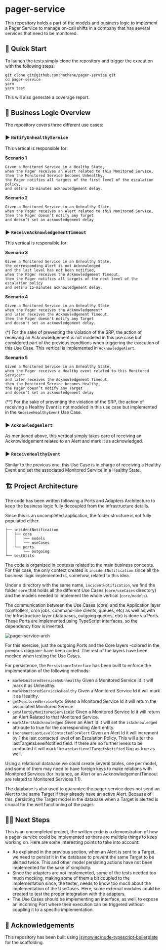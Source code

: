 # pager-service

This repository holds a part of the models and business logic to implement a Pager Service to manage on-call shifts in a company that has several services that need to be monitored.

## 🚀️ Quick Start

To launch the tests simply clone the repository and trigger the execution with the following steps:

```
git clone git@github.com:hachene/pager-service.git
cd pager-service
yarn
yarn test
```

This will also generate a coverage report.

## 🧠 Business Logic Overview

The repository covers three different use cases:

### ▶️ `NotifyUnhealthyService`
This vertical is responsible for:

**Scenario 1**
```
Given a Monitored Service in a Healthy State,
when the Pager receives an Alert related to this Monitored Service,
then the Monitored Service becomes Unhealthy,
the Pager notifies all targets of the first level of the escalation policy,
and sets a 15-minutes acknowledgement delay.
```

**Scenario 2**
```
Given a Monitored Service in an Unhealthy State,
when the Pager receives an Alert related to this Monitored Service,
then the Pager doesn’t notify any Target
and doesn’t set an acknowledgement delay
```

### ▶️ `ReceiveAcknowledgementTimeout`
This vertical is responsible for:

**Scenario 3**
```
Given a Monitored Service in an Unhealthy State,
the corresponding Alert is not Acknowledged
and the last level has not been notified,
when the Pager receives the Acknowledgement Timeout,
then the Pager notifies all targets of the next level of the escalation policy
and sets a 15-minutes acknowledgement delay.
```

**Scenario 4**
```
Given a Monitored Service in an Unhealthy State
when the Pager receives the Acknowledgement*
and later receives the Acknowledgement Timeout,
then the Pager doesn't notify any Target
and doesn't set an acknowledgement delay.
```

(*) For the sake of preventing the violation of the SRP, the action of receiving an Acknowledgement is not modeled in this use case but considered part of the previous conditions when triggering the execution of this Use Case. This vertical is implemented in `AcknowledgeAlert`.

**Scenario 5**
```
Given a Monitored Service in an Unhealthy State,
when the Pager receives a Healthy event related to this Monitored Service**
and later receives the Acknowledgement Timeout,
then the Monitored Service becomes Healthy,
the Pager doesn’t notify any Target
and doesn’t set an acknowledgement delay
```

(\*\*) For the sake of preventing the violation of the SRP, the action of receiving a Healthy Event is not modeled in this use case but implemented in the `ReceiveHealthyEvent` Use Case.

### ▶️ `AcknowledgeAlert`

As mentioned above, this vertical simply takes care of receiving an Acknowledgement related to an Alert and mark it as acknowledged.


### ▶️ `ReceiveHealthyEvent`

Similar to the previous one, this Use Case is in charge of receiving a Healthy Event and set the associated Monitored Service in a Healthy State.



## 🏗️ Project Architecture

The code has been written following a Ports and Adapters Architecture to keep the business logic fully decoupled from the infrastructure details.

Since this is an uncompleted application, the folder structure is not fully populated either.


```src
├── incidentNotification
│   ├── core
│   │   ├── models
│   │   └── useCases
│   └── ports
│       └── outgoing
└── testUtils
```

The code is organized in contexts related to the main business concepts. For this case, the only context created is `incidentNotification` since all the business logic implemented is, somehow, related to this idea.

Under a directory with the same name, `incidentNotification`, we find the folder `core` that holds all the different Use Cases (`core/useCases` directory) and the models needed to implement the whole vertical (`core/models`).

The communication between the Use Cases (core) and the Application layer (controllers, cron jobs, command-line clients, queues, etc) as well as with the Infrastructure layer (databases, outgoing queues, etc) is done via Ports. These Ports are implemented using TypeScript interfaces, so the dependency flow is inverted.

![pager-service-arch](https://user-images.githubusercontent.com/7657547/127133468-2a66b365-aafd-45f6-b767-0dbf28446fb9.png)
 
For this exercise, just the outgoing Ports and the Core layers -colored in the previous diagram- have been coded. The rest of the layers have been mocked when testing the Use Cases.

For persistence, the `PersistanceInterface` has been built to enforce the implementation of the following methods:

- `markMonitoredServiceAsUnhealthy` Given a Monitored Service Id it will mark it as Unhealthy.
- `markMonitoredServiceAsHealthy` Given a Monitored Service Id it will mark it as Healthy.
- `getMonitoredServiceById` Given a Monitored Service Id it will return the associated Monitored Service.
- `getAlertByMonitoredServiceId` Given a Monitored Service Id it will return an Alert Related to that Monitored Service.
- `markAlertAsAcknowledged` Given an Alert Id it will set the `isAcknowledged` attribute to true for the corresponding Alert entity.
- `incrementLastLevelContactedForAlert` Given an Alert Id it will increment by 1 the last contacted level of an Escalation Policy. This will alter the lastTargetsLevelNotified field. If there are no further levels to be contacted it will mark the `areLastLevelTargetsNotified` flag as true as well.

Using a relational database we could create several tables, one per model, and some of them may need to have foreign keys to make relations with Monitored Services (for instance, an Alert or an AcknowledgementTimeout are related to Monitored Services 1:1).

The database is also used to guarantee the pager-service does not send an Alert to the same Target if they already have an active Alert. Because of this, persisting the Target model in the database when a Target is alerted is crucial for the well functioning of the pager.

## 🏃‍♀️ Next Steps

This is an uncompleted project, the written code is a demonstration of how a pager-service could be implemented so there are multiple things to keep working on. Here are some interesting points to take into account:

- As explained in the previous section, when an Alert is sent to a Target, we need to persist it in the database to prevent the same Target to be alerted twice. This and other model persisting actions have not been implemented for the sake of simplicity.
- Since the adapters are not implemented, some of the tests needed too much mocking, making some of them a bit coupled to the implementation since, the tester, needs to know too much about the implementation of the UseCases. Here, some external modules could be created to test the proper integration with the adapters.
- The Use Cases should be implementing an interface, as well, to expose an incoming Port where their execution can be triggered without coupling it to a specific implementation.

## 🤗️ Acknowledgements

This repository has been built using [jsynowiec/node-typescript-boilerplate](https://github.com/jsynowiec/node-typescript-boilerplate) for the scaffolding.


